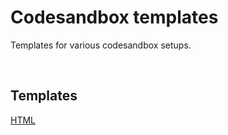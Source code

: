 # Codesandbox templates

Templates for various codesandbox setups.

<br>

## Templates

[HTML](https://githubbox.com/johanwestling/codesandbox-templates/tree/master/html)
